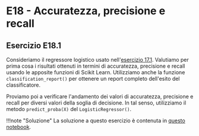 # E18 - Accuratezza, precisione e recall

## Esercizio E18.1

Consideriamo il regressore logistico usato nell'[esercizio 17.1](../17_logistic/exercises.md). Valutiamo per prima cosa i risultati ottenuti in termini di accuratezza, precisione e recall usando le apposite funzioni di Scikit Learn. Utilizziamo anche la funzione `classification_report()` per ottenere un report completo dell'esito del classificatore.

Proviamo poi a verificare l'andamento dei valori di accuratezza, precisione e recall per diversi valori della soglia di decisione. In tal senso, utilizziamo il metodo `predict_proba(X)` del `LogisticRegressor()`.

!!!note "Soluzione"
    La soluzione a questo esercizio è contenuta in [questo notebook](solution.ipynb).
